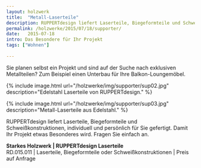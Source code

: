 ```yaml
---
layout: holzwerk
title:  "Metall-Laserteile"
description: RUPPERTdesign liefert Laserteile, Biegeformteile und Schweißkonstruktionen, individuell und persönlich für Sie gefertigt.
permalink: /holzwerke/2015/07/18/supporter/
date:   2015-07-18
intro: Das Besondere für Ihr Projekt
tags: ["Wohnen"]
 
---
```


 
Sie planen selbst ein Projekt und sind auf der Suche nach exklusiven Metallteilen? 
Zum Beispiel einen Unterbau für Ihre Balkon-Loungemöbel.



{% include image.html url="/holzwerke/img/supporter/sup02.jpg" description="Edelstahl Laserteile von RUPPERTdesign." %}


{% include image.html url="/holzwerke/img/supporter/sup03.jpg" description="Metall-Laserteile aus Edelstahl." %}


RUPPERTdesign liefert Laserteile, Biegeformteile und Schweißkonstruktionen, individuell und persönlich für Sie gefertigt.
Damit Ihr Projekt etwas Besonderes wird. Fragen Sie einfach an.




**Starkes Holzwerk \| RUPPERTdesign Laserteile**    
RD.015.011  \|  Laserteile, Biegeformteile oder Schweißkonstruktionen  \|  Preis auf Anfrage
